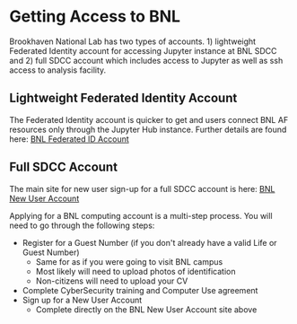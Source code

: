# Getting Access to BNL

Brookhaven National Lab has two types of accounts. 1) lightweight Federated
Identity account for accessing Jupyter instance at BNL SDCC and 2) full SDCC
account which includes access to Jupyter as well as ssh access to analysis
facility.

## Lightweight Federated Identity Account

The Federated Identity account is quicker to get and users connect BNL AF
resources only through the Jupyter Hub instance. Further details are found here:
[BNL Federated ID Account](federated_id.md)

## Full SDCC Account

The main site for new user sign-up for a full SDCC account is here:
[BNL New User Account](https://www.sdcc.bnl.gov/information/getting-started/new-user-account)

Applying for a BNL computing account is a multi-step process. You will need to
go through the following steps:

- Register for a Guest Number (if you don't already have a valid Life or Guest
  Number)
    - Same for as if you were going to visit BNL campus
    - Most likely will need to upload photos of identification
    - Non-citizens will need to upload your CV
- Complete CyberSecurity training and Computer Use agreement
- Sign up for a New User Account
    - Complete directly on the BNL New User Account site above
